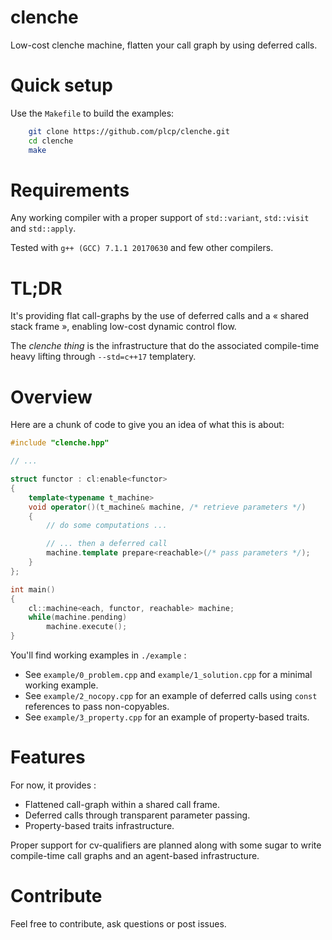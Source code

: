 # clenche
Low-cost clenche machine, flatten your call graph by using deferred calls.

# Quick setup
Use the `Makefile` to build the examples:
```sh
    git clone https://github.com/plcp/clenche.git
    cd clenche
    make
```

# Requirements

Any working compiler with a proper support of `std::variant`, `std::visit` and
`std::apply`.

Tested with `g++ (GCC) 7.1.1 20170630` and few other compilers.

# TL;DR

It's providing flat call-graphs by the use of deferred calls and a « shared
stack frame », enabling low-cost dynamic control flow.

The *clenche thing* is the infrastructure that do the associated compile-time
heavy lifting through `--std=c++17` templatery.

# Overview

Here are a chunk of code to give you an idea of what this is about:
```cpp
#include "clenche.hpp"

// ...

struct functor : cl:enable<functor>
{
    template<typename t_machine>
    void operator()(t_machine& machine, /* retrieve parameters */)
    {
        // do some computations ...

        // ... then a deferred call
        machine.template prepare<reachable>(/* pass parameters */);
    }
};

int main()
{
    cl::machine<each, functor, reachable> machine;
    while(machine.pending)
        machine.execute();
}
```

You'll find working examples in `./example` :
 - See `example/0_problem.cpp` and `example/1_solution.cpp` for a minimal
   working example.
 - See `example/2_nocopy.cpp` for an example of deferred calls using
   `const` references to pass non-copyables.
 - See `example/3_property.cpp` for an example of property-based traits.

# Features

For now, it provides :
 - Flattened call-graph within a shared call frame.
 - Deferred calls through transparent parameter passing.
 - Property-based traits infrastructure.

Proper support for cv-qualifiers are planned along with some sugar to write
compile-time call graphs and an agent-based infrastructure.

# Contribute

Feel free to contribute, ask questions or post issues.
